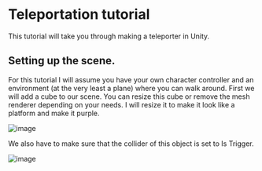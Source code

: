 # Teleportation tutorial

This tutorial will take you through making a teleporter in Unity.

## Setting up the scene.

For this tutorial I will assume you have your own character controller and an environment (at the very least a plane) where you can walk around.
First we will add a cube to our scene. You can resize this cube or remove the mesh renderer depending on your needs. I will resize it to make it look like a platform and make it purple.

![image](https://user-images.githubusercontent.com/79841064/203146990-9d591b9e-5161-475f-a216-f5ea04f0409b.png)

We also have to make sure that the collider of this object is set to Is Trigger. 

![image](https://user-images.githubusercontent.com/79841064/203147117-330b931e-b335-42a6-9dc1-9caaa0057bd4.png)
